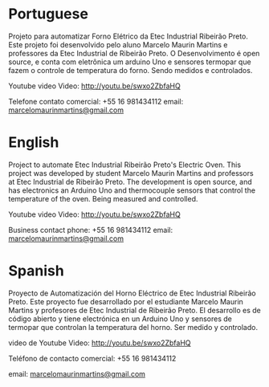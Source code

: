 Portuguese
==========

Projeto para automatizar Forno Elétrico da Etec Industrial Ribeirão Preto. 
Este projeto foi desenvolvido pelo aluno Marcelo Maurin Martins e professores da Etec Industrial de Ribeirão Preto. 
O Desenvolvimento é open source, e conta com eletrônica um arduino Uno e sensores termopar que fazem o controle de temperatura do forno. 
Sendo medidos e controlados.  

Youtube video
Video: http://youtu.be/swxo2ZbfaHQ  

Telefone contato comercial: +55 16 981434112 
email: marcelomaurinmartins@gmail.com

English
=======
Project to automate Etec Industrial Ribeirão Preto's Electric Oven.
This project was developed by student Marcelo Maurin Martins and professors at Etec Industrial de Ribeirão Preto.
The development is open source, and has electronics an Arduino Uno and thermocouple sensors that control the temperature of the oven.
Being measured and controlled.

Youtube video
Video: http://youtu.be/swxo2ZbfaHQ  

Business contact phone: +55 16 981434112 
email: marcelomaurinmartins@gmail.com

Spanish
=======

Proyecto de Automatización del Horno Eléctrico de Etec Industrial Ribeirão Preto.
Este proyecto fue desarrollado por el estudiante Marcelo Maurin Martins y profesores de Etec Industrial de Ribeirão Preto.
El desarrollo es de código abierto y tiene electrónica en un Arduino Uno y sensores de termopar que controlan la temperatura del horno.
Ser medido y controlado.

video de Youtube
Video: http://youtu.be/swxo2ZbfaHQ

Teléfono de contacto comercial: +55 16 981434112

email: marcelomaurinmartins@gmail.com


